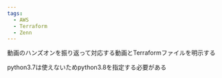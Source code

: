 ```yaml
---
tags:
  - AWS
  - Terraform
  - Zenn
---
```

動画のハンズオンを振り返って対応する動画とTerraformファイルを明示する

python3.7は使えないためpython3.8を指定する必要がある